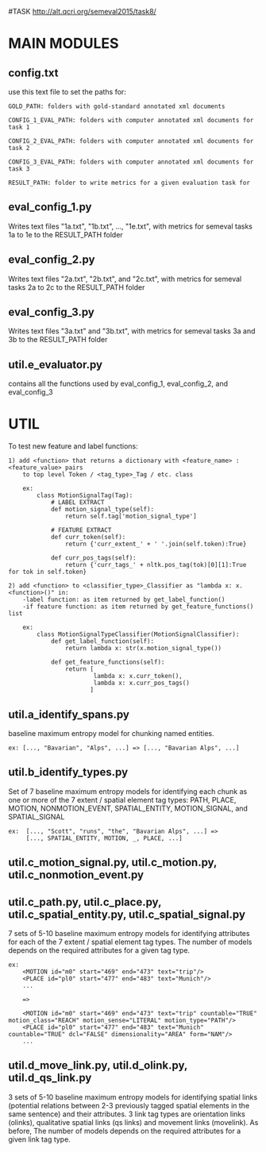 #TASK
http://alt.qcri.org/semeval2015/task8/


# MAIN MODULES

## config.txt

use this text file to set the paths for:

	GOLD_PATH: folders with gold-standard annotated xml documents
	
	CONFIG_1_EVAL_PATH: folders with computer annotated xml documents for task 1
	
	CONFIG_2_EVAL_PATH: folders with computer annotated xml documents for task 2
	
	CONFIG_3_EVAL_PATH: folders with computer annotated xml documents for task 3

	RESULT_PATH: folder to write metrics for a given evaluation task for 	
	
## eval_config_1.py
	
Writes text files "1a.txt", "1b.txt", ..., "1e.txt", with metrics for semeval tasks 1a to 1e
to the RESULT_PATH folder

## eval_config_2.py

Writes text files "2a.txt", "2b.txt", and "2c.txt", with metrics for semeval tasks 2a to 2c
to the RESULT_PATH folder

## eval_config_3.py

Writes text files "3a.txt" and "3b.txt", with metrics for semeval tasks 3a and 3b
to the RESULT_PATH folder

## util.e_evaluator.py

contains all the functions used by eval_config_1, eval_config_2, and eval_config_3



# UTIL

To test new feature and label functions:

	1) add <function> that returns a dictionary with <feature_name> : <feature_value> pairs 
		to top level Token / <tag_type>_Tag / etc. class
		
		ex:
			class MotionSignalTag(Tag):
				# LABEL EXTRACT
				def motion_signal_type(self):
					return self.tag['motion_signal_type']

				# FEATURE EXTRACT
				def curr_token(self):
					return {'curr_extent_' + ' '.join(self.token):True}

				def curr_pos_tags(self):
					return {'curr_tags_' + nltk.pos_tag(tok)[0][1]:True for tok in self.token}
					
	2) add <function> to <classifier_type>_Classifier as "lambda x: x.<function>()" in:
		-label function: as item returned by get_label_function()
		-if feature function: as item returned by get_feature_functions() list

		ex:
			class MotionSignalTypeClassifier(MotionSignalClassifier):
				def get_label_function(self):
					return lambda x: str(x.motion_signal_type())

				def get_feature_functions(self):
					return [
							lambda x: x.curr_token(),
							lambda x: x.curr_pos_tags()
						   ]

		
## util.a_identify_spans.py 

baseline maximum entropy model for chunking named entities.

	ex: [..., "Bavarian", "Alps", ...] => [..., "Bavarian Alps", ...]

	
## util.b_identify_types.py 

Set of 7 baseline maximum entropy models for identifying each chunk as
one or more of the 7 extent / spatial element tag types: PATH, PLACE, MOTION, 
NONMOTION_EVENT, SPATIAL_ENTITY, MOTION_SIGNAL, and SPATIAL_SIGNAL

	ex:  [..., "Scott", "runs", "the", "Bavarian Alps", ...] =>
		 [..., SPATIAL_ENTITY, MOTION, _, PLACE, ...]



## util.c_motion_signal.py, util.c_motion.py, util.c_nonmotion_event.py
## util.c_path.py, util.c_place.py, util.c_spatial_entity.py, util.c_spatial_signal.py

7 sets of 5-10 baseline maximum entropy models for identifying attributes 
for each of the 7 extent / spatial element tag types. 
The number of models depends on the required attributes for a given tag type.

	ex:
		<MOTION id="m0" start="469" end="473" text="trip"/>
		<PLACE id="pl0" start="477" end="483" text="Munich"/>
		...

		=>

		<MOTION id="m0" start="469" end="473" text="trip" countable="TRUE" motion_class="REACH" motion_sense="LITERAL" motion_type="PATH"/>
		<PLACE id="pl0" start="477" end="483" text="Munich" countable="TRUE" dcl="FALSE" dimensionality="AREA" form="NAM"/>
		...
		
## util.d_move_link.py, util.d_olink.py, util.d_qs_link.py
		
3 sets of 5-10 baseline maximum entropy models for identifying spatial links
(potential relations between 2-3 previously tagged spatial elements in the same sentence) 
and their attributes. 3 link tag types are orientation links (olinks), 
qualitative spatial links (qs links) and movement links (movelink).
As before, The number of models depends on the required attributes for a given link tag type.
